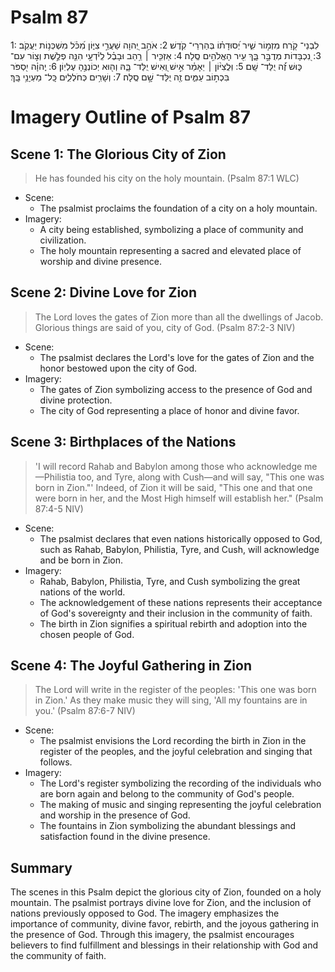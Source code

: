 # Psalm 87
1: לִבְנֵי־ קֹ֭רַח מִזְמ֣וֹר שִׁ֑יר יְ֝סוּדָת֗וֹ בְּהַרְרֵי־ קֹֽדֶשׁ׃
2: אֹהֵ֣ב יְ֭הוָה שַׁעֲרֵ֣י צִיּ֑וֹן מִ֝כֹּ֗ל מִשְׁכְּנ֥וֹת יַעֲקֹֽב׃
3: נִ֭כְבָּדוֹת מְדֻבָּ֣ר בָּ֑ךְ עִ֖יר הָאֱלֹהִ֣ים סֶֽלָה׃
4: אַזְכִּ֤יר ׀ רַ֥הַב וּבָבֶ֗ל לְֽיֹ֫דְעָ֥י הִנֵּ֤ה פְלֶ֣שֶׁת וְצ֣וֹר עִם־ כּ֑וּשׁ זֶ֝֗ה יֻלַּד־ שָֽׁם׃
5: וּֽלֲצִיּ֨וֹן ׀ יֵאָמַ֗ר אִ֣ישׁ וְ֭אִישׁ יֻלַּד־ בָּ֑הּ וְה֖וּא יְכוֹנְנֶ֣הָ עֶלְיֽוֹן׃
6: יְֽהוָ֗ה יִ֭סְפֹּר בִּכְת֣וֹב עַמִּ֑ים זֶ֖ה יֻלַּד־ שָׁ֣ם סֶֽלָה׃
7: וְשָׁרִ֥ים כְּחֹלְלִ֑ים כָּֽל־ מַעְיָנַ֥י בָּֽךְ׃

# Imagery Outline of Psalm 87

## Scene 1: The Glorious City of Zion

> He has founded his city on the holy mountain. (Psalm 87:1 WLC)

- Scene:
  - The psalmist proclaims the foundation of a city on a holy mountain.
- Imagery:
  - A city being established, symbolizing a place of community and civilization.
  - The holy mountain representing a sacred and elevated place of worship and divine presence.

## Scene 2: Divine Love for Zion

> The Lord loves the gates of Zion more than all the dwellings of Jacob. Glorious things are said of you, city of God. (Psalm 87:2-3 NIV)

- Scene:
  - The psalmist declares the Lord's love for the gates of Zion and the honor bestowed upon the city of God.
- Imagery:
  - The gates of Zion symbolizing access to the presence of God and divine protection.
  - The city of God representing a place of honor and divine favor.

## Scene 3: Birthplaces of the Nations

> 'I will record Rahab and Babylon among those who acknowledge me—Philistia too, and Tyre, along with Cush—and will say, "This one was born in Zion."' Indeed, of Zion it will be said, "This one and that one were born in her, and the Most High himself will establish her." (Psalm 87:4-5 NIV)

- Scene:
  - The psalmist declares that even nations historically opposed to God, such as Rahab, Babylon, Philistia, Tyre, and Cush, will acknowledge and be born in Zion.
- Imagery:
  - Rahab, Babylon, Philistia, Tyre, and Cush symbolizing the great nations of the world.
  - The acknowledgement of these nations represents their acceptance of God's sovereignty and their inclusion in the community of faith.
  - The birth in Zion signifies a spiritual rebirth and adoption into the chosen people of God.

## Scene 4: The Joyful Gathering in Zion

> The Lord will write in the register of the peoples: 'This one was born in Zion.' As they make music they will sing, 'All my fountains are in you.' (Psalm 87:6-7 NIV)

- Scene:
  - The psalmist envisions the Lord recording the birth in Zion in the register of the peoples, and the joyful celebration and singing that follows.
- Imagery:
  - The Lord's register symbolizing the recording of the individuals who are born again and belong to the community of God's people.
  - The making of music and singing representing the joyful celebration and worship in the presence of God.
  - The fountains in Zion symbolizing the abundant blessings and satisfaction found in the divine presence.

## Summary

The scenes in this Psalm depict the glorious city of Zion, founded on a holy mountain. The psalmist portrays divine love for Zion, and the inclusion of nations previously opposed to God. The imagery emphasizes the importance of community, divine favor, rebirth, and the joyous gathering in the presence of God. Through this imagery, the psalmist encourages believers to find fulfillment and blessings in their relationship with God and the community of faith.